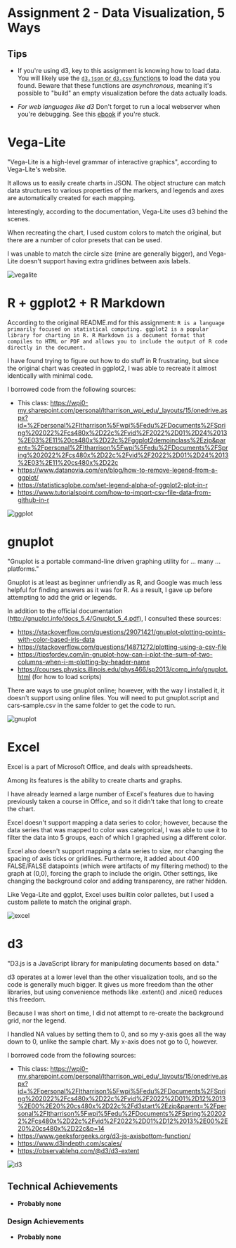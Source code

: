 Assignment 2 - Data Visualization, 5 Ways  
===

Tips
---

- If you're using d3, key to this assignment is knowing how to load data.
You will likely use the [`d3.json` or `d3.csv` functions](https://github.com/mbostock/d3/wiki/Requests) to load the data you found.
Beware that these functions are *asynchronous*, meaning it's possible to "build" an empty visualization before the data actually loads.

- *For web languages like d3* Don't forget to run a local webserver when you're debugging.
See this [ebook](http://chimera.labs.oreilly.com/books/1230000000345/ch04.html#_setting_up_a_web_server) if you're stuck.

# Vega-Lite

"Vega-Lite is a high-level grammar of interactive graphics", according to Vega-Lite's website.

It allows us to easily create charts in JSON. The object structure can match data structures to various properties of the markers, and legends and axes are automatically created for each mapping.

Interestingly, according to the documentation, Vega-Lite uses d3 behind the scenes.

When recreating the chart, I used custom colors to match the original, but there are a number of color presets that can be used.

I was unable to match the circle size (mine are generally bigger), and Vega-Lite doesn't support having extra gridlines between axis labels.

![vegalite](vega-lite/visualization.png)

# R + ggplot2 + R Markdown

According to the original README.md for this assignment:
`R is a language primarily focused on statistical computing.
ggplot2 is a popular library for charting in R.
R Markdown is a document format that compiles to HTML or PDF and allows you to include the output of R code directly in the document.`

I have found trying to figure out how to do stuff in R frustrating, but since the original chart was created in ggplot2, I was able to recreate it almost identically with minimal code.

I borrowed code from the following sources:
- This class: https://wpi0-my.sharepoint.com/personal/ltharrison_wpi_edu/_layouts/15/onedrive.aspx?id=%2Fpersonal%2Fltharrison%5Fwpi%5Fedu%2FDocuments%2FSpring%202022%2Fcs480x%2D22c%2Fvid%2F2022%2D01%2D24%2013%2E03%2E11%20cs480x%2D22c%2Fggplot2demoinclass%2Ezip&parent=%2Fpersonal%2Fltharrison%5Fwpi%5Fedu%2FDocuments%2FSpring%202022%2Fcs480x%2D22c%2Fvid%2F2022%2D01%2D24%2013%2E03%2E11%20cs480x%2D22c
- https://www.datanovia.com/en/blog/how-to-remove-legend-from-a-ggplot/
- https://statisticsglobe.com/set-legend-alpha-of-ggplot2-plot-in-r
- https://www.tutorialspoint.com/how-to-import-csv-file-data-from-github-in-r

![ggplot](ggplot/vis_ggplot2.png)

# gnuplot

"Gnuplot is a portable command-line driven graphing utility for ... many ... platforms."
 
Gnuplot is at least as beginner unfriendly as R, and Google was much less helpful for finding answers as it was for R. As a result, I gave up before attempting to add the grid or legends.

In addition to the official documentation (http://gnuplot.info/docs_5.4/Gnuplot_5_4.pdf), I consulted these sources:
- https://stackoverflow.com/questions/29071421/gnuplot-plotting-points-with-color-based-iris-data
- https://stackoverflow.com/questions/14871272/plotting-using-a-csv-file
- https://tipsfordev.com/in-gnuplot-how-can-i-plot-the-sum-of-two-columns-when-i-m-plotting-by-header-name
- https://courses.physics.illinois.edu/phys466/sp2013/comp_info/gnuplot.html (for how to load scripts)

There are ways to use gnuplot online; however, with the way I installed it, it doesn't support using online files. You will need to put gnuplot.script and cars-sample.csv in the same folder to get the code to run.

![gnuplot](gnuplot/vis_gnuplot.png)

# Excel

Excel is a part of Microsoft Office, and deals with spreadsheets.

Among its features is the ability to create charts and graphs.

I have already learned a large number of Excel's features due to having previously taken a course in Office, and so it didn't take that long to create the chart.

Excel doesn't support mapping a data series to color; however, because the data series that was mapped to color was categorical, I was able to use it to filter the data into 5 groups, each of which I graphed using a different color.

Excel also doesn't support mapping a data series to size, nor changing the spacing of axis ticks or gridlines.
Furthermore, it added about 400 FALSE/FALSE datapoints (which were artifacts of my filtering method) to the graph at (0,0), forcing the graph to include the origin.
Other settings, like changing the background color and adding transparency, are rather hidden.

Like Vega-Lite and ggplot, Excel uses builtin color palletes, but I used a custom pallete to match the original graph.

![excel](excel/vis_excel.png)

# d3

"D3.js is a JavaScript library for manipulating documents based on data."

d3 operates at a lower level than the other visualization tools, and so the code is generally much bigger. It gives us more freedom than the other libraries, but using convenience methods like .extent() and .nice() reduces this freedom.

Because I was short on time, I did not attempt to re-create the background grid, nor the legend.

I handled NA values by setting them to 0, and so my y-axis goes all the way down to 0, unlike the sample chart. My x-axis does not go to 0, however.

I borrowed code from the following sources:
- This class: https://wpi0-my.sharepoint.com/personal/ltharrison_wpi_edu/_layouts/15/onedrive.aspx?id=%2Fpersonal%2Fltharrison%5Fwpi%5Fedu%2FDocuments%2FSpring%202022%2Fcs480x%2D22c%2Fvid%2F2022%2D01%2D12%2013%2E00%2E20%20cs480x%2D22c%2Fd3start%2Ezip&parent=%2Fpersonal%2Fltharrison%5Fwpi%5Fedu%2FDocuments%2FSpring%202022%2Fcs480x%2D22c%2Fvid%2F2022%2D01%2D12%2013%2E00%2E20%20cs480x%2D22c&p=14
- https://www.geeksforgeeks.org/d3-js-axisbottom-function/
- https://www.d3indepth.com/scales/
- https://observablehq.com/@d3/d3-extent

![d3](d3/vis_d3.png)

## Technical Achievements
- **Probably none**

### Design Achievements
- **Probably none**
